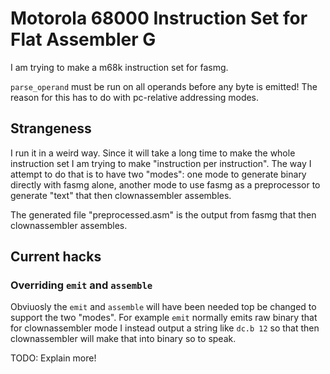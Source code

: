 # Motorola 68000 Instruction Set for Flat Assembler G

I am trying to make a m68k instruction set for fasmg.

`parse_operand` must be run on all operands before any byte is emitted! The
reason for this has to do with pc-relative addressing modes.

## Strangeness

I run it in a weird way. Since it will take a long time to make the whole
instruction set I am trying to make "instruction per instruction". The way I
attempt to do that is to have two "modes": one mode to generate binary directly
with fasmg alone, another mode to use fasmg as a preprocessor to generate "text"
that then clownassembler assembles.

The generated file "preprocessed.asm" is the output from fasmg that then
clownassembler assembles.

## Current hacks

### Overriding `emit` and `assemble`

Obviuosly the `emit` and `assemble` will have been needed top be changed to
support the two "modes". For example `emit` normally emits raw binary that for
clownassembler mode I instead output a string like `dc.b 12` so that then
clownassembler will make that into binary so to speak.

TODO: Explain more!